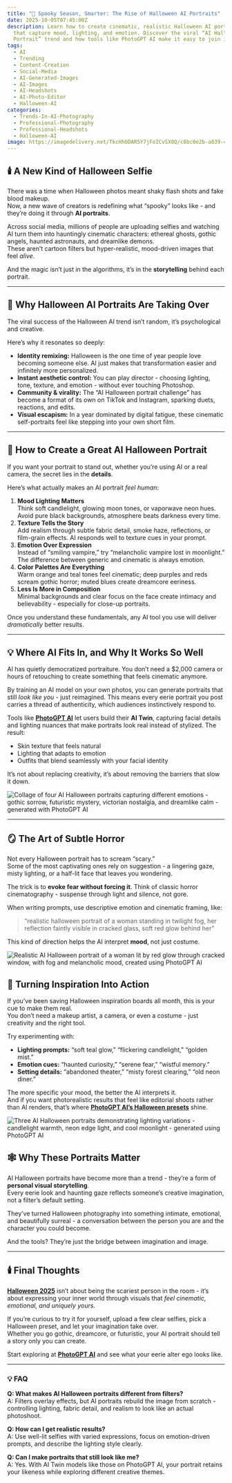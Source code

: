 ```yaml
---
title: "👻 Spooky Season, Smarter: The Rise of Halloween AI Portraits"
date: 2025-10-05T07:45:00Z
description: Learn how to create cinematic, realistic Halloween AI portraits
  that capture mood, lighting, and emotion. Discover the viral “AI Halloween
  Portrait” trend and how tools like PhotoGPT AI make it easy to join in.
tags:
  - AI
  - Trending
  - Content-Creation
  - Social-Media
  - AI-Generated-Images
  - AI-Images
  - AI-Headshots
  - AI-Photo-Editor
  - Halloween-AI
categories:
  - Trends-In-AI-Photography
  - Professional-Photography
  - Professional-Headshots
  - Halloween-AI
image: https://imagedelivery.net/TkcHhODAR5Y7jFoICvSX0Q/c8bc0e2b-a839-41bc-aba4-f30901e95100/q=100
---
```

## 🕯️ A New Kind of Halloween Selfie

There was a time when Halloween photos meant shaky flash shots and fake blood makeup.\
Now, a new wave of creators is redefining what “spooky” looks like - and they’re doing it through **AI portraits**.  

Across social media, millions of people are uploading selfies and watching AI turn them into hauntingly cinematic characters: ethereal ghosts, gothic angels, haunted astronauts, and dreamlike demons.\
These aren’t cartoon filters but hyper-realistic, mood-driven images that feel *alive*.  

And the magic isn’t just in the algorithms, it’s in the **storytelling** behind each portrait.  

- - -

## 🧠 Why Halloween AI Portraits Are Taking Over

The viral success of the Halloween AI trend isn’t random, it’s psychological and creative.  

Here’s why it resonates so deeply:  

* **Identity remixing:** Halloween is the one time of year people love becoming someone else. AI just makes that transformation easier and infinitely more personalized.  
* **Instant aesthetic control:** You can play director - choosing lighting, tone, texture, and emotion - without ever touching Photoshop.  
* **Community & virality:** The “AI Halloween portrait challenge” has become a format of its own on TikTok and Instagram, sparking duets, reactions, and edits.  
* **Visual escapism:** In a year dominated by digital fatigue, these cinematic self-portraits feel like stepping into your own short film.  

- - -

## 🧩 How to Create a Great AI Halloween Portrait

If you want your portrait to stand out, whether you’re using AI or a real camera, the secret lies in the **details**.  

Here’s what actually makes an AI portrait *feel human*:  

1. **Mood Lighting Matters**\
   Think soft candlelight, glowing moon tones, or vaporwave neon hues. Avoid pure black backgrounds, atmosphere beats darkness every time.  
2. **Texture Tells the Story**\
   Add realism through subtle fabric detail, smoke haze, reflections, or film-grain effects. AI responds well to texture cues in your prompt.  
3. **Emotion Over Expression**\
   Instead of “smiling vampire,” try “melancholic vampire lost in moonlight.” The difference between generic and cinematic is always emotion.  
4. **Color Palettes Are Everything**\
   Warm orange and teal tones feel cinematic; deep purples and reds scream gothic horror; muted blues create dreamcore eeriness.  
5. **Less Is More in Composition**\
   Minimal backgrounds and clear focus on the face create intimacy and believability - especially for close-up portraits.  

Once you understand these fundamentals, any AI tool you use will deliver *dramatically* better results.  

- - -

## 💡 Where AI Fits In, and Why It Works So Well

AI has quietly democratized portraiture. You don’t need a $2,000 camera or hours of retouching to create something that feels cinematic anymore.  

By training an AI model on your own photos, you can generate portraits that still *look like you* - just reimagined. This means every eerie portrait you post carries a thread of authenticity, which audiences instinctively respond to.  

Tools like **[PhotoGPT AI](https://www.photogptai.com/)** let users build their **AI Twin**, capturing facial details and lighting nuances that make portraits look real instead of stylized. The result:  

* Skin texture that feels natural  
* Lighting that adapts to emotion  
* Outfits that blend seamlessly with your facial identity  

It’s not about replacing creativity, it’s about removing the barriers that slow it down.  

![Collage of four AI Halloween portraits capturing different emotions - gothic sorrow, futuristic mystery, victorian nostalgia, and dreamlike calm - generated with PhotoGPT AI](https://imagedelivery.net/TkcHhODAR5Y7jFoICvSX0Q/79a847d4-416f-44bc-55bd-6663fbe7ec00/q=100 "Emotion in Focus")



- - -

## 🪞 The Art of Subtle Horror

Not every Halloween portrait has to scream “scary.”\
Some of the most captivating ones rely on suggestion - a lingering gaze, misty lighting, or a half-lit face that leaves you wondering.  

The trick is to **evoke fear without forcing it**. Think of classic horror cinematography - suspense through light and silence, not gore.  

When writing prompts, use descriptive emotion and cinematic framing, like:  

> “realistic halloween portrait of a woman standing in twilight fog, her reflection faintly visible in cracked glass, soft red glow behind her”  

This kind of direction helps the AI interpret **mood**, not just costume.

![Realistic AI Halloween portrait of a woman lit by red glow through cracked window, with fog and melancholic mood, created using PhotoGPT AI](https://imagedelivery.net/TkcHhODAR5Y7jFoICvSX0Q/3c7b87fb-01d3-41c0-56eb-a5cfc421f200/q=100 "The Quiet Kind of Haunting")

## 📸 Turning Inspiration Into Action

If you’ve been saving Halloween inspiration boards all month, this is your cue to make them real.\
You don’t need a makeup artist, a camera, or even a costume - just creativity and the right tool.  

Try experimenting with:

* **Lighting prompts:** “soft teal glow,” “flickering candlelight,” “golden mist.”  
* **Emotion cues:** “haunted curiosity,” “serene fear,” “wistful memory.”  
* **Setting details:** “abandoned theater,” “misty forest clearing,” “old neon diner.”  

The more specific your mood, the better the AI interprets it.\
And if you want photorealistic results that feel like editorial shoots rather than AI renders, that’s where **[PhotoGPT AI’s Halloween presets](https://www.photogptai.com/presets/halloween)** shine.

![Three AI Halloween portraits demonstrating lighting variations - candlelight warmth, neon edge light, and cool moonlight - generated using PhotoGPT AI](https://imagedelivery.net/TkcHhODAR5Y7jFoICvSX0Q/c6bed859-5a12-4b95-b36b-e010c47cc000/q=100 "Lighting Experiments")

## 🕸️ Why These Portraits Matter

AI Halloween portraits have become more than a trend - they’re a form of **personal visual storytelling**.\
Every eerie look and haunting gaze reflects someone’s creative imagination, not a filter’s default setting.  

They’ve turned Halloween photography into something intimate, emotional, and beautifully surreal - a conversation between the person you are and the character you could become.  

And the tools? They’re just the bridge between imagination and image.  

- - -

## 🕯️ Final Thoughts

**[Halloween 2025](https://www.photogptai.com/ghostface-ai)** isn’t about being the scariest person in the room - it’s about expressing your inner world through visuals that *feel cinematic, emotional, and uniquely yours.*  

If you’re curious to try it for yourself, upload a few clear selfies, pick a Halloween preset, and let your imagination take over.\
Whether you go gothic, dreamcore, or futuristic, your AI portrait should tell a story only you can create.  

Start exploring at **[PhotoGPT AI](https://www.photogptai.com)** and see what your eerie alter ego looks like.  

- - -

### 💡 FAQ

**Q: What makes AI Halloween portraits different from filters?**\
A: Filters overlay effects, but AI portraits rebuild the image from scratch - controlling lighting, fabric detail, and realism to look like an actual photoshoot.  

**Q: How can I get realistic results?**\
A: Use well-lit selfies with varied expressions, focus on emotion-driven prompts, and describe the lighting style clearly.  

**Q: Can I make portraits that still look like me?**\
A: Yes. With AI Twin models like those on PhotoGPT AI, your portrait retains your likeness while exploring different creative themes.
